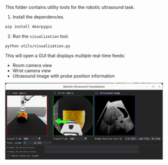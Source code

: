 This folder contains utility tools for the robotic ultrasound task.

1. Install the dependencies.

```bash
pip install dearpygui
```

2. Run the `visualization` tool.

```bash
python utils/visualization.py
```

This will open a GUI that displays multiple real-time feeds:
- Room camera view
- Wrist camera view
- Ultrasound image with probe position information

![visulization](../../../../docs/source/visualization.png)

